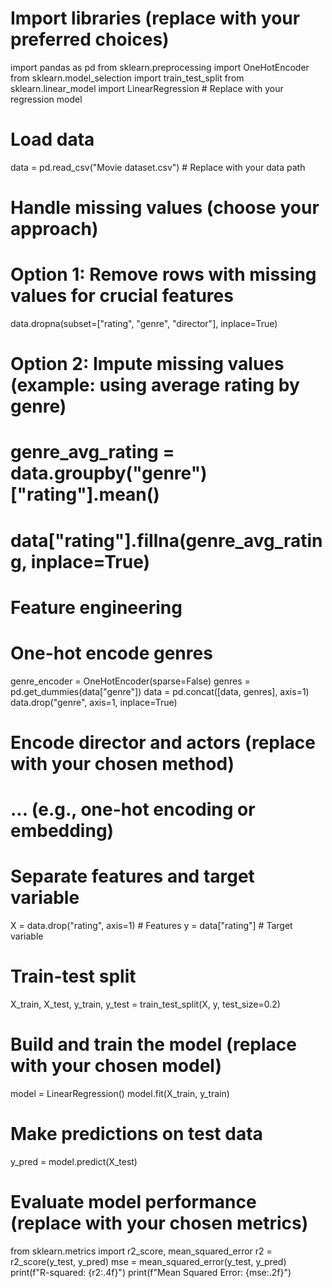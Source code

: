 # Import libraries (replace with your preferred choices)
import pandas as pd
from sklearn.preprocessing import OneHotEncoder
from sklearn.model_selection import train_test_split
from sklearn.linear_model import LinearRegression  # Replace with your regression model
# Load data
data = pd.read_csv("Movie dataset.csv")  # Replace with your data path
# Handle missing values (choose your approach)
# Option 1: Remove rows with missing values for crucial features
data.dropna(subset=["rating", "genre", "director"], inplace=True)
# Option 2: Impute missing values (example: using average rating by genre)
# genre_avg_rating = data.groupby("genre")["rating"].mean()
# data["rating"].fillna(genre_avg_rating, inplace=True)
# Feature engineering
# One-hot encode genres
genre_encoder = OneHotEncoder(sparse=False)
genres = pd.get_dummies(data["genre"])
data = pd.concat([data, genres], axis=1)
data.drop("genre", axis=1, inplace=True)
# Encode director and actors (replace with your chosen method)
# ... (e.g., one-hot encoding or embedding)
# Separate features and target variable
X = data.drop("rating", axis=1)  # Features
y = data["rating"]  # Target variable
# Train-test split
X_train, X_test, y_train, y_test = train_test_split(X, y, test_size=0.2)
# Build and train the model (replace with your chosen model)
model = LinearRegression()
model.fit(X_train, y_train)
# Make predictions on test data
y_pred = model.predict(X_test)
# Evaluate model performance (replace with your chosen metrics)
from sklearn.metrics import r2_score, mean_squared_error
r2 = r2_score(y_test, y_pred)
mse = mean_squared_error(y_test, y_pred)
print(f"R-squared: {r2:.4f}")
print(f"Mean Squared Error: {mse:.2f}")


